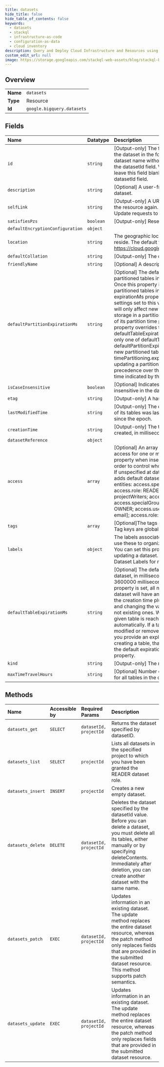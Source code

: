 ```yaml
---
title: datasets
hide_title: false
hide_table_of_contents: false
keywords:
  - datasets
  - stackql
  - infrastructure-as-code
  - configuration-as-data
  - cloud inventory
description: Query and Deploy Cloud Infrastructure and Resources using SQL
custom_edit_url: null
image: https://storage.googleapis.com/stackql-web-assets/blog/stackql-blog-post-featured-image.png
---
```

  
    

## Overview
<table><tbody>
<tr><td><b>Name</b></td><td><code>datasets</code></td></tr>
<tr><td><b>Type</b></td><td>Resource</td></tr>
<tr><td><b>Id</b></td><td><code>google.bigquery.datasets</code></td></tr>
</tbody></table>

## Fields
| Name | Datatype | Description |
|:-----|:---------|:------------|
| `id` | `string` | [Output-only] The fully-qualified unique name of the dataset in the format projectId:datasetId. The dataset name without the project name is given in the datasetId field. When creating a new dataset, leave this field blank, and instead specify the datasetId field. |
| `description` | `string` | [Optional] A user-friendly description of the dataset. |
| `selfLink` | `string` | [Output-only] A URL that can be used to access the resource again. You can use this URL in Get or Update requests to the resource. |
| `satisfiesPzs` | `boolean` | [Output-only] Reserved for future use. |
| `defaultEncryptionConfiguration` | `object` |  |
| `location` | `string` | The geographic location where the dataset should reside. The default value is US. See details at https://cloud.google.com/bigquery/docs/locations. |
| `defaultCollation` | `string` | [Output-only] The default collation of the dataset. |
| `friendlyName` | `string` | [Optional] A descriptive name for the dataset. |
| `defaultPartitionExpirationMs` | `string` | [Optional] The default partition expiration for all partitioned tables in the dataset, in milliseconds. Once this property is set, all newly-created partitioned tables in the dataset will have an expirationMs property in the timePartitioning settings set to this value, and changing the value will only affect new tables, not existing ones. The storage in a partition will have an expiration time of its partition time plus this value. Setting this property overrides the use of defaultTableExpirationMs for partitioned tables: only one of defaultTableExpirationMs and defaultPartitionExpirationMs will be used for any new partitioned table. If you provide an explicit timePartitioning.expirationMs when creating or updating a partitioned table, that value takes precedence over the default partition expiration time indicated by this property. |
| `isCaseInsensitive` | `boolean` | [Optional] Indicates if table names are case insensitive in the dataset. |
| `etag` | `string` | [Output-only] A hash of the resource. |
| `lastModifiedTime` | `string` | [Output-only] The date when this dataset or any of its tables was last modified, in milliseconds since the epoch. |
| `creationTime` | `string` | [Output-only] The time when this dataset was created, in milliseconds since the epoch. |
| `datasetReference` | `object` |  |
| `access` | `array` | [Optional] An array of objects that define dataset access for one or more entities. You can set this property when inserting or updating a dataset in order to control who is allowed to access the data. If unspecified at dataset creation time, BigQuery adds default dataset access for the following entities: access.specialGroup: projectReaders; access.role: READER; access.specialGroup: projectWriters; access.role: WRITER; access.specialGroup: projectOwners; access.role: OWNER; access.userByEmail: [dataset creator email]; access.role: OWNER; |
| `tags` | `array` | [Optional]The tags associated with this dataset. Tag keys are globally unique. |
| `labels` | `object` | The labels associated with this dataset. You can use these to organize and group your datasets. You can set this property when inserting or updating a dataset. See Creating and Updating Dataset Labels for more information. |
| `defaultTableExpirationMs` | `string` | [Optional] The default lifetime of all tables in the dataset, in milliseconds. The minimum value is 3600000 milliseconds (one hour). Once this property is set, all newly-created tables in the dataset will have an expirationTime property set to the creation time plus the value in this property, and changing the value will only affect new tables, not existing ones. When the expirationTime for a given table is reached, that table will be deleted automatically. If a table's expirationTime is modified or removed before the table expires, or if you provide an explicit expirationTime when creating a table, that value takes precedence over the default expiration time indicated by this property. |
| `kind` | `string` | [Output-only] The resource type. |
| `maxTimeTravelHours` | `string` | [Optional] Number of hours for the max time travel for all tables in the dataset. |
## Methods
| Name | Accessible by | Required Params | Description |
|:-----|:--------------|:----------------|:------------|
| `datasets_get` | `SELECT` | `datasetId, projectId` | Returns the dataset specified by datasetID. |
| `datasets_list` | `SELECT` | `projectId` | Lists all datasets in the specified project to which you have been granted the READER dataset role. |
| `datasets_insert` | `INSERT` | `projectId` | Creates a new empty dataset. |
| `datasets_delete` | `DELETE` | `datasetId, projectId` | Deletes the dataset specified by the datasetId value. Before you can delete a dataset, you must delete all its tables, either manually or by specifying deleteContents. Immediately after deletion, you can create another dataset with the same name. |
| `datasets_patch` | `EXEC` | `datasetId, projectId` | Updates information in an existing dataset. The update method replaces the entire dataset resource, whereas the patch method only replaces fields that are provided in the submitted dataset resource. This method supports patch semantics. |
| `datasets_update` | `EXEC` | `datasetId, projectId` | Updates information in an existing dataset. The update method replaces the entire dataset resource, whereas the patch method only replaces fields that are provided in the submitted dataset resource. |
